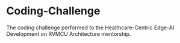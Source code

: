 # Coding-Challenge
The coding challenge performed to the Healthcare-Centric Edge-AI Development on RVMCU Architecture mentorship.
